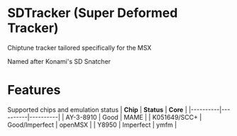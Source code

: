 # SDTracker (Super Deformed Tracker)
Chiptune tracker tailored specifically for the MSX

Named after Konami's SD Snatcher

# Features
Supported chips and emulation status
| **Chip** | **Status** | **Core** |
|----------|----------|----------|
| AY-3-8910 | Good | MAME |
| K051649/SCC+ | Good/Imperfect | openMSX |
| Y8950 | Imperfect | ymfm |
